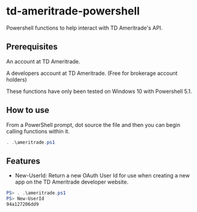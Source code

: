 # td-ameritrade-powershell

Powershell functions to help interact with TD Ameritrade's API.

## Prerequisites

An account at TD Ameritrade.

A developers account at TD Ameritrade. (Free for brokerage account holders)

These functions have only been tested on Windows 10 with Powershell 5.1.

## How to use

From a PowerShell prompt, dot source the file and then you can begin calling functions within it.

```powershell
. .\ameritrade.ps1
```

## Features

* New-UserId: Return a new OAuth User Id for use when creating a new app on the TD Ameritrade developer website.

```powershell
PS> . .\ameritrade.ps1
PS> New-UserId
94a127206dd9
```